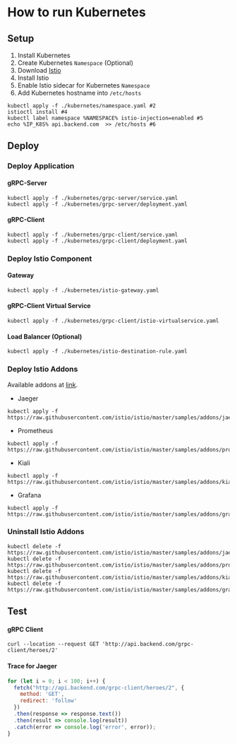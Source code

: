 # How to run Kubernetes

## Setup

1. Install Kubernetes
2. Create Kubernetes `Namespace` (Optional)
3. Download [Istio](https://istio.io/latest/docs/setup/getting-started/)
4. Install Istio
5. Enable Istio sidecar for Kubernetes `Namespace`
6. Add Kubernetes hostname into `/etc/hosts`

```shell
kubectl apply -f ./kubernetes/namespace.yaml #2
istioctl install #4
kubectl label namespace %NAMESPACE% istio-injection=enabled #5
echo %IP_K8S% api.backend.com  >> /etc/hosts #6
```

## Deploy

### Deploy Application

#### gRPC-Server

```shell
kubectl apply -f ./kubernetes/grpc-server/service.yaml
kubectl apply -f ./kubernetes/grpc-server/deployment.yaml
```

#### gRPC-Client

```shell
kubectl apply -f ./kubernetes/grpc-client/service.yaml
kubectl apply -f ./kubernetes/grpc-client/deployment.yaml
```

### Deploy Istio Component

#### Gateway

```shell
kubectl apply -f ./kubernetes/istio-gateway.yaml
```

#### gRPC-Client Virtual Service

```shell
kubectl apply -f ./kubernetes/grpc-client/istio-virtualservice.yaml
```

#### Load Balancer (Optional)

```shell
kubectl apply -f ./kubernetes/istio-destination-rule.yaml
```

### Deploy Istio Addons

Available addons at [link](https://github.com/istio/istio/tree/master/samples/addons).

- Jaeger

```shell
kubectl apply -f https://raw.githubusercontent.com/istio/istio/master/samples/addons/jaeger.yaml
```

- Prometheus

```shell
kubectl apply -f https://raw.githubusercontent.com/istio/istio/master/samples/addons/prometheus.yaml
```

- Kiali

```shell
kubectl apply -f https://raw.githubusercontent.com/istio/istio/master/samples/addons/kiali.yaml
```

- Grafana

```shell
kubectl apply -f https://raw.githubusercontent.com/istio/istio/master/samples/addons/grafana.yaml
```

### Uninstall Istio Addons

```shell
kubectl delete -f https://raw.githubusercontent.com/istio/istio/master/samples/addons/jaeger.yaml
kubectl delete -f https://raw.githubusercontent.com/istio/istio/master/samples/addons/prometheus.yaml
kubectl delete -f https://raw.githubusercontent.com/istio/istio/master/samples/addons/kiali.yaml
kubectl delete -f https://raw.githubusercontent.com/istio/istio/master/samples/addons/grafana.yaml
```

## Test

#### gRPC Client

```shell
curl --location --request GET 'http://api.backend.com/grpc-client/heroes/2'
```
#### Trace for Jaeger

```javascript
for (let i = 0; i < 100; i++) {
  fetch("http://api.backend.com/grpc-client/heroes/2", {
    method: 'GET',
    redirect: 'follow'
  })
  .then(response => response.text())
  .then(result => console.log(result))
  .catch(error => console.log('error', error));
}
```

